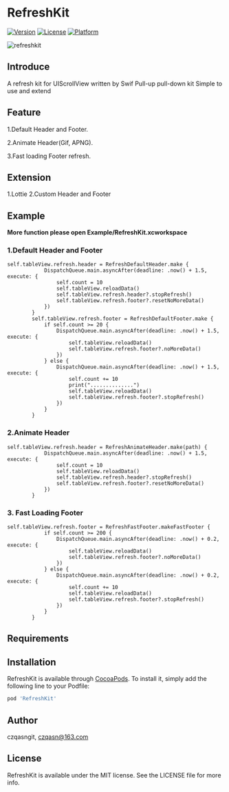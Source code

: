 # RefreshKit

[![Version](https://img.shields.io/cocoapods/v/RefreshKit.svg?style=flat)](https://cocoapods.org/pods/RefreshKit)
[![License](https://img.shields.io/cocoapods/l/RefreshKit.svg?style=flat)](https://cocoapods.org/pods/RefreshKit)
[![Platform](https://img.shields.io/cocoapods/p/RefreshKit.svg?style=flat)](https://cocoapods.org/pods/RefreshKit)

![refreshkit](http://pba6dsu9x.bkt.clouddn.com/refreshkit.gif)


## Introduce
A refresh kit for UIScrollView written by Swif
Pull-up pull-down kit
Simple to use and extend
## Feature
1.Default Header and Footer.

2.Animate Header(Gif, APNG).

3.Fast loading Footer refresh.
## Extension
1.Lottie
2.Custom Header and Footer
## Example
**More function please open Example/RefreshKit.xcworkspace**
### 1.Default Header and Footer
```
self.tableView.refresh.header = RefreshDefaultHeader.make {
            DispatchQueue.main.asyncAfter(deadline: .now() + 1.5, execute: {
                self.count = 10
                self.tableView.reloadData()
                self.tableView.refresh.header?.stopRefresh()
                self.tableView.refresh.footer?.resetNoMoreData()
            })
        }
        self.tableView.refresh.footer = RefreshDefaultFooter.make {
            if self.count >= 20 {
                DispatchQueue.main.asyncAfter(deadline: .now() + 1.5, execute: {
                    self.tableView.reloadData()
                    self.tableView.refresh.footer?.noMoreData()
                })
            } else {
                DispatchQueue.main.asyncAfter(deadline: .now() + 1.5, execute: {
                    self.count += 10
                    print("..............")
                    self.tableView.reloadData()
                    self.tableView.refresh.footer?.stopRefresh()
                })
            }
        }
```

### 2.Animate Header
```
self.tableView.refresh.header = RefreshAnimateHeader.make(path) {
            DispatchQueue.main.asyncAfter(deadline: .now() + 1.5, execute: {
                self.count = 10
                self.tableView.reloadData()
                self.tableView.refresh.header?.stopRefresh()
                self.tableView.refresh.footer?.resetNoMoreData()
            })
        }
```
### 3. Fast Loading Footer
```
self.tableView.refresh.footer = RefreshFastFooter.makeFastFooter {
            if self.count >= 200 {
                DispatchQueue.main.asyncAfter(deadline: .now() + 0.2, execute: {
                    self.tableView.reloadData()
                    self.tableView.refresh.footer?.noMoreData()
                })
            } else {
                DispatchQueue.main.asyncAfter(deadline: .now() + 0.2, execute: {
                    self.count += 10
                    self.tableView.reloadData()
                    self.tableView.refresh.footer?.stopRefresh()
                })
            }
        }
```

## Requirements

## Installation

RefreshKit is available through [CocoaPods](https://cocoapods.org). To install
it, simply add the following line to your Podfile:

```ruby
pod 'RefreshKit'
```

## Author

czqasngit, czqasn@163.com

## License

RefreshKit is available under the MIT license. See the LICENSE file for more info.


